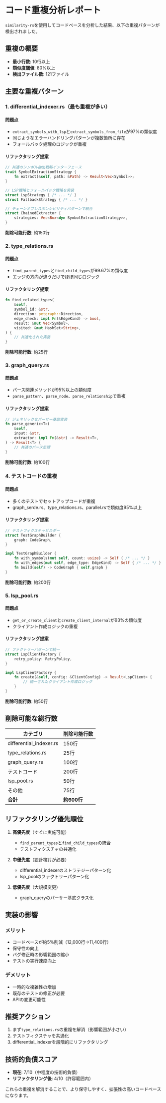 # コード重複分析レポート

`similarity-rs`を使用してコードベースを分析した結果、以下の重複パターンが検出されました。

## 重複の概要

- **最小行数**: 10行以上
- **類似度閾値**: 80%以上
- **検出ファイル数**: 121ファイル

## 主要な重複パターン

### 1. differential_indexer.rs（最も重複が多い）

#### 問題点
- `extract_symbols_with_lsp`と`extract_symbols_from_file`が97%の類似度
- 同じようなエラーハンドリングパターンが複数箇所に存在
- フォールバック処理のロジックが重複

#### リファクタリング提案
```rust
// 共通のシンボル抽出戦略インターフェース
trait SymbolExtractionStrategy {
    fn extract(&self, path: &Path) -> Result<Vec<Symbol>>;
}

// LSP戦略とフォールバック戦略を実装
struct LspStrategy { /* ... */ }
struct FallbackStrategy { /* ... */ }

// チェーンオブレスポンシビリティパターンで統合
struct ChainedExtractor {
    strategies: Vec<Box<dyn SymbolExtractionStrategy>>,
}
```

**削除可能行数**: 約150行

### 2. type_relations.rs

#### 問題点
- `find_parent_types`と`find_child_types`が99.67%の類似度
- エッジの方向が違うだけでほぼ同じロジック

#### リファクタリング提案
```rust
fn find_related_types(
    &self,
    symbol_id: &str,
    direction: petgraph::Direction,
    edge_check: impl Fn(&EdgeKind) -> bool,
    result: &mut Vec<Symbol>,
    visited: &mut HashSet<String>,
) {
    // 共通化された実装
}
```

**削除可能行数**: 約25行

### 3. graph_query.rs

#### 問題点
- パース関連メソッドが95%以上の類似度
- `parse_pattern`、`parse_node`、`parse_relationship`で重複

#### リファクタリング提案
```rust
// ジェネリックなパーサー基底実装
fn parse_generic<T>(
    &self,
    input: &str,
    extractor: impl Fn(&str) -> Result<T>,
) -> Result<T> {
    // 共通のパース処理
}
```

**削除可能行数**: 約100行

### 4. テストコードの重複

#### 問題点
- 多くのテストでセットアップコードが重複
- graph_serde.rs、type_relations.rs、parallel.rsで類似度95%以上

#### リファクタリング提案
```rust
// テストフィクスチャビルダー
struct TestGraphBuilder {
    graph: CodeGraph,
}

impl TestGraphBuilder {
    fn with_symbols(mut self, count: usize) -> Self { /* ... */ }
    fn with_edges(mut self, edge_type: EdgeKind) -> Self { /* ... */ }
    fn build(self) -> CodeGraph { self.graph }
}
```

**削除可能行数**: 約200行

### 5. lsp_pool.rs

#### 問題点
- `get_or_create_client`と`create_client_internal`が93%の類似度
- クライアント作成ロジックの重複

#### リファクタリング提案
```rust
// ファクトリーパターンで統一
struct LspClientFactory {
    retry_policy: RetryPolicy,
}

impl LspClientFactory {
    fn create(&self, config: &ClientConfig) -> Result<LspClient> {
        // 統一されたクライアント作成ロジック
    }
}
```

**削除可能行数**: 約50行

## 削除可能な総行数

| カテゴリ | 削除可能行数 |
|---------|------------|
| differential_indexer.rs | 150行 |
| type_relations.rs | 25行 |
| graph_query.rs | 100行 |
| テストコード | 200行 |
| lsp_pool.rs | 50行 |
| その他 | 75行 |
| **合計** | **約600行** |

## リファクタリング優先順位

1. **高優先度**（すぐに実施可能）
   - `find_parent_types`と`find_child_types`の統合
   - テストフィクスチャの共通化

2. **中優先度**（設計検討が必要）
   - differential_indexerのストラテジーパターン化
   - lsp_poolのファクトリーパターン化

3. **低優先度**（大規模変更）
   - graph_queryのパーサー基底クラス化

## 実装の影響

### メリット
- コードベースが約5%削減（12,000行→11,400行）
- 保守性の向上
- バグ修正時の影響範囲の縮小
- テストの実行速度向上

### デメリット
- 一時的な複雑性の増加
- 既存のテストの修正が必要
- APIの変更可能性

## 推奨アクション

1. まず`type_relations.rs`の重複を解消（影響範囲が小さい）
2. テストフィクスチャを共通化
3. differential_indexerを段階的にリファクタリング

## 技術的負債スコア

- **現在**: 7/10（中程度の技術的負債）
- **リファクタリング後**: 4/10（許容範囲内）

これらの重複を解消することで、より保守しやすく、拡張性の高いコードベースになります。